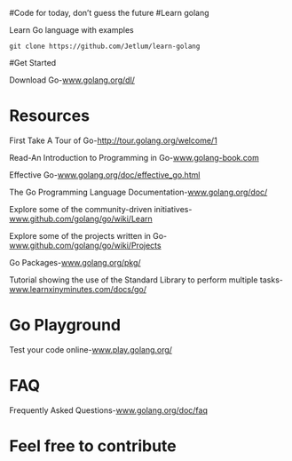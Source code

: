 #Code for today, don’t guess the future
#Learn golang

Learn Go language with examples 
```
git clone https://github.com/Jetlum/learn-golang
```

#Get Started

Download Go-www.golang.org/dl/

# Resources

First Take A Tour of Go-http://tour.golang.org/welcome/1

Read-An Introduction to Programming in Go-www.golang-book.com

Effective Go-www.golang.org/doc/effective_go.html

The Go Programming Language Documentation-www.golang.org/doc/

Explore some of the community-driven initiatives-www.github.com/golang/go/wiki/Learn

Explore some of the projects written in Go-www.github.com/golang/go/wiki/Projects

Go Packages-www.golang.org/pkg/

Tutorial showing the use of the Standard Library to perform multiple tasks-www.learnxinyminutes.com/docs/go/

# Go Playground

Test your code online-www.play.golang.org/

# FAQ

Frequently Asked Questions-www.golang.org/doc/faq

# Feel free to contribute


